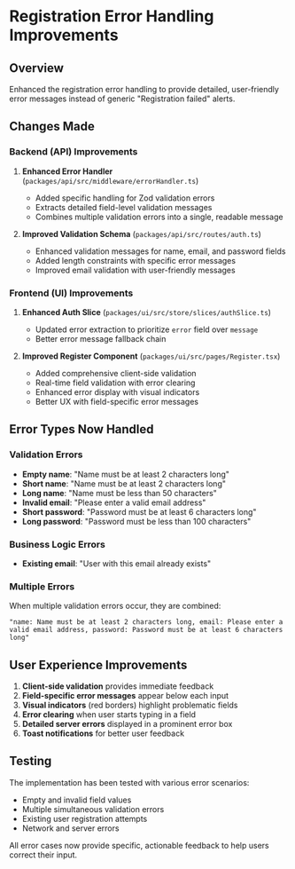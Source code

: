 # Registration Error Handling Improvements

## Overview
Enhanced the registration error handling to provide detailed, user-friendly error messages instead of generic "Registration failed" alerts.

## Changes Made

### Backend (API) Improvements

1. **Enhanced Error Handler** (`packages/api/src/middleware/errorHandler.ts`)
   - Added specific handling for Zod validation errors
   - Extracts detailed field-level validation messages
   - Combines multiple validation errors into a single, readable message

2. **Improved Validation Schema** (`packages/api/src/routes/auth.ts`)
   - Enhanced validation messages for name, email, and password fields
   - Added length constraints with specific error messages
   - Improved email validation with user-friendly messages

### Frontend (UI) Improvements

1. **Enhanced Auth Slice** (`packages/ui/src/store/slices/authSlice.ts`)
   - Updated error extraction to prioritize `error` field over `message`
   - Better error message fallback chain

2. **Improved Register Component** (`packages/ui/src/pages/Register.tsx`)
   - Added comprehensive client-side validation
   - Real-time field validation with error clearing
   - Enhanced error display with visual indicators
   - Better UX with field-specific error messages

## Error Types Now Handled

### Validation Errors
- **Empty name**: "Name must be at least 2 characters long"
- **Short name**: "Name must be at least 2 characters long"
- **Long name**: "Name must be less than 50 characters"
- **Invalid email**: "Please enter a valid email address"
- **Short password**: "Password must be at least 6 characters long"
- **Long password**: "Password must be less than 100 characters"

### Business Logic Errors
- **Existing email**: "User with this email already exists"

### Multiple Errors
When multiple validation errors occur, they are combined:
```
"name: Name must be at least 2 characters long, email: Please enter a valid email address, password: Password must be at least 6 characters long"
```

## User Experience Improvements

1. **Client-side validation** provides immediate feedback
2. **Field-specific error messages** appear below each input
3. **Visual indicators** (red borders) highlight problematic fields
4. **Error clearing** when user starts typing in a field
5. **Detailed server errors** displayed in a prominent error box
6. **Toast notifications** for better user feedback

## Testing

The implementation has been tested with various error scenarios:
- Empty and invalid field values
- Multiple simultaneous validation errors
- Existing user registration attempts
- Network and server errors

All error cases now provide specific, actionable feedback to help users correct their input.